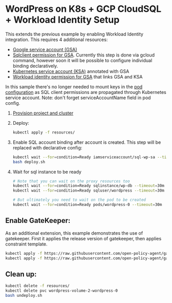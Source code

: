 # WordPress on K8s + GCP CloudSQL + Workload Identity Setup

This extends the previous example by enabling Workload Identity integration. This requires 4 additional resources:
* [Google service account (GSA)](resources/sql-service-account.yaml)
* [Sqlclient permission for GSA](deploy.sh). Currently this step is done via gcloud command, however soon it will be possible to configure individual binding declaratively.
* [Kubernetes service account (KSA)](resources/k8s-service-account.yaml) annotated with GSA
* [Workload identity permission for GSA](resources/wi-policy.yaml) that links GSA and KSA

In this sample there's no longer needed to mount keys in the [pod configuration](resources/stateful-set.yaml) as SQL client permissions are propagated through Kubernetes service account. Note: don't forget serviceAccountName field in pod config.

1. [Provision project and cluster](../provision.md)
1. Deploy:

    ```bash
    kubectl apply -f resources/
    ```

1. Enable SQL account binding after account is created. This step will be replaced with declarative config:

    ```bash
    kubectl wait --for=condition=Ready iamserviceaccount/sql-wp-sa --timeout=30m
    bash deploy.sh
    ```

1. Wait for sql instance to be ready
    ```bash
    # Note that you can wait on the proxy resources too
    kubectl wait --for=condition=Ready sqlinstance/wp-db --timeout=30m
    kubectl wait --for=condition=Ready sqluser/wordpress --timeout=30m

    # But ultimately you need to wait on the pod to be created
    kubectl wait --for=condition=Ready pods/wordpress-0 --timeout=30m
    ```

## Enable GateKeeper:

As an additional extension, this example demonstrates the use of gatekeeper. First it applies the release version of gatekeeper, then applies constraint template.

```bash
kubectl apply -f https://raw.githubusercontent.com/open-policy-agent/gatekeeper/master/deploy/gatekeeper.yaml
kubectl apply -f https://raw.githubusercontent.com/open-policy-agent/gatekeeper/master/demo/agilebank/templates/k8scontainterlimits_template.yaml
```

## Clean up:
``` bash
kubectl delete -f resources/
kubectl delete pvc wordpress-volume-2-wordpress-0
bash undeploy.sh
```
